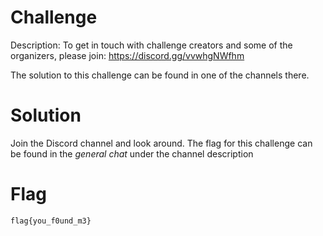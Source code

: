 # Challenge
Description: To get in touch with challenge creators and some of the organizers, please join: https://discord.gg/vvwhgNWfhm

The solution to this challenge can be found in one of the channels there. 

# Solution
Join the Discord channel and look around. The flag for this challenge can be found in the *general chat* under the channel description

# Flag
```
flag{you_f0und_m3}
```
